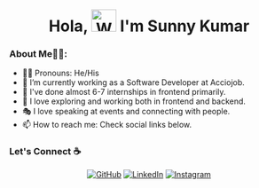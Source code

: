 <h1 align="center"> Hola, <img src="https://media.tenor.com/A7eequnhcGwAAAAS/hand.gif"
	alt="Waving hand animated gif"
         height="40"
         width="45" /> I'm Sunny Kumar </h1>

### About Me🙋‍♂️:
- 🧑‍💻  Pronouns: He/His
- 💼 I’m currently working as a Software Developer at Acciojob.
- 🎒 I've done almost 6-7 internships in frontend primarily.
- 🧭 I love exploring and working both in frontend and backend.
- 🎭 I love speaking at events and connecting with people.
- 📫 How to reach me: Check social links below.

### Let's Connect :coffee:
<p align="center">
	<a href="https://github.com/SunnySharma01"><img src="https://img.icons8.com/bubbles/50/000000/github.png" alt="GitHub"/></a>
	<a href="linkedin.com/in/sunny-kumar-3138b6292/"><img src="https://img.icons8.com/bubbles/50/000000/linkedin.png" alt="LinkedIn"/></a>
	<a href="https://www.instagram.com/sunny_sharma_20/"><img src="https://img.icons8.com/bubbles/50/000000/instagram.png" alt="Instagram"/></a>
</p>
